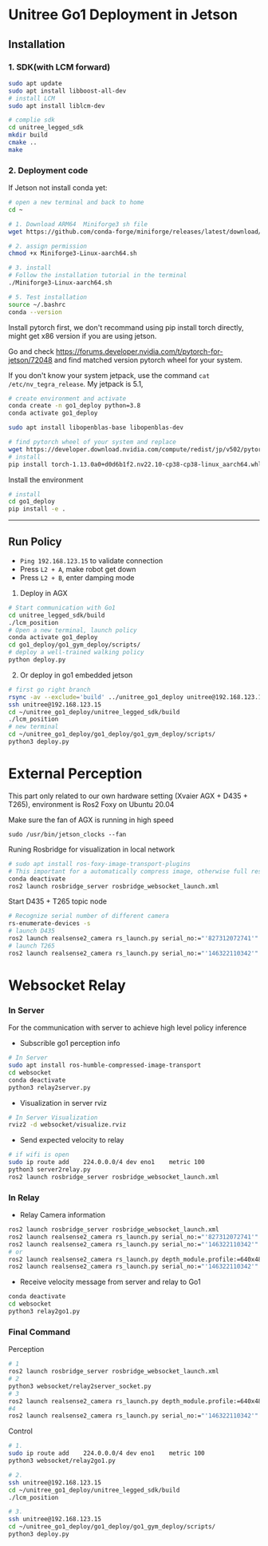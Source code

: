 # Unitree Go1 Deployment in Jetson

## Installation

### 1. SDK(with LCM forward)

```bash
sudo apt update
sudo apt install libboost-all-dev
# install LCM
sudo apt install liblcm-dev

# complie sdk
cd unitree_legged_sdk
mkdir build
cmake ..
make
```

### 2. Deployment code

If Jetson not install conda yet:

```bash
# open a new terminal and back to home
cd ~

# 1. Download ARM64  Miniforge3 sh file
wget https://github.com/conda-forge/miniforge/releases/latest/download/Miniforge3-Linux-aarch64.sh

# 2. assign permission
chmod +x Miniforge3-Linux-aarch64.sh

# 3. install
# Follow the installation tutorial in the terminal
./Miniforge3-Linux-aarch64.sh

# 5. Test installation
source ~/.bashrc
conda --version

```

Install pytorch first, we don't recommand using pip install torch directly, might get x86 version if you are using jetson.

Go and check https://forums.developer.nvidia.com/t/pytorch-for-jetson/72048 and find matched version pytorch wheel for your system.

If you don't know your system jetpack, use the command `cat /etc/nv_tegra_release`. My jetpack is 5.1, 

```bash
# create environment and activate
conda create -n go1_deploy python=3.8
conda activate go1_deploy

sudo apt install libopenblas-base libopenblas-dev

# find pytorch wheel of your system and replace
wget https://developer.download.nvidia.com/compute/redist/jp/v502/pytorch/torch-1.13.0a0+d0d6b1f2.nv22.10-cp38-cp38-linux_aarch64.whl
# install
pip install torch-1.13.0a0+d0d6b1f2.nv22.10-cp38-cp38-linux_aarch64.whl

```

Install the environment
```bash
# install
cd go1_deploy
pip install -e .
```
---

## Run Policy
- `Ping 192.168.123.15` to validate connection
- Press `L2 + A`, make robot get down
- Press `L2 + B`, enter damping mode

1. Deploy in AGX
```bash
# Start communication with Go1
cd unitree_legged_sdk/build
./lcm_position
# Open a new terminal, launch policy
conda activate go1_deploy
cd go1_deploy/go1_gym_deploy/scripts/
# deploy a well-trained walking policy
python deploy.py
```

2. Or deploy in go1 embedded jetson
```bash
# first go right branch
rsync -av --exclude='build' ../unitree_go1_deploy unitree@192.168.123.15:~
ssh unitree@192.168.123.15
cd ~/unitree_go1_deploy/unitree_legged_sdk/build
./lcm_position
# new terminal
cd ~/unitree_go1_deploy/go1_deploy/go1_gym_deploy/scripts/
python3 deploy.py
```


# External Perception
This part only related to our own hardware setting (Xvaier AGX + D435 + T265), environment is Ros2 Foxy on Ubuntu 20.04

Make sure the fan of AGX is running in high speed
```
sudo /usr/bin/jetson_clocks --fan
```

Runing Rosbridge for visualization in local network
```bash
# sudo apt install ros-foxy-image-transport-plugins
# This important for a automatically compress image, otherwise full resolution image would lead to high delay
conda deactivate
ros2 launch rosbridge_server rosbridge_websocket_launch.xml
```

Start D435 + T265 topic node
```bash
# Recognize serial number of different camera
rs-enumerate-devices -s
# launch D435
ros2 launch realsense2_camera rs_launch.py serial_no:="'827312072741'"
# launch T265
ros2 launch realsense2_camera rs_launch.py serial_no:="'146322110342'"
```



# Websocket Relay

### In Server
For the communication with server to achieve high level policy inference

- Subscrible go1 perception info
```bash
# In Server
sudo apt install ros-humble-compressed-image-transport
cd websocket
conda deactivate
python3 relay2server.py
```

- Visualization in server rviz
```bash
# In Server Visualization
rviz2 -d websocket/visualize.rviz
```

- Send expected velocity to relay
```bash
# if wifi is open 
sudo ip route add    224.0.0.0/4 dev eno1    metric 100
python3 server2relay.py
ros2 launch rosbridge_server rosbridge_websocket_launch.xml
```

### In Relay

- Relay Camera information
```bash
ros2 launch rosbridge_server rosbridge_websocket_launch.xml
ros2 launch realsense2_camera rs_launch.py serial_no:="'827312072741'"
ros2 launch realsense2_camera rs_launch.py serial_no:="'146322110342'"
# or 
ros2 launch realsense2_camera rs_launch.py depth_module.profile:=640x480x30 rgb_camera.profile:=640x480x30 align_depth.enable:=true serial_no:="'827312072741'"
ros2 launch realsense2_camera rs_launch.py serial_no:="'146322110342'"
```

- Receive velocity message from server and relay to Go1
```bash
conda deactivate
cd websocket
python3 relay2go1.py
```

### Final Command

Perception
```bash
# 1
ros2 launch rosbridge_server rosbridge_websocket_launch.xml
# 2
python3 websocket/relay2server_socket.py
# 3
ros2 launch realsense2_camera rs_launch.py depth_module.profile:=640x480x30 rgb_camera.profile:=640x480x30 align_depth.enable:=true serial_no:="'827312072741'"
#4
ros2 launch realsense2_camera rs_launch.py serial_no:="'146322110342'"

```


Control
```bash
# 1.
sudo ip route add    224.0.0.0/4 dev eno1    metric 100
python3 websocket/relay2go1.py

# 2. 
ssh unitree@192.168.123.15
cd ~/unitree_go1_deploy/unitree_legged_sdk/build
./lcm_position

# 3.
ssh unitree@192.168.123.15
cd ~/unitree_go1_deploy/go1_deploy/go1_gym_deploy/scripts/
python3 deploy.py



```